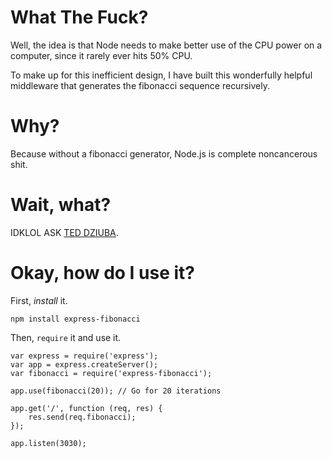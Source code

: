 What The Fuck?
==============
Well, the idea is that Node needs to make better use of the CPU power on a computer, since it rarely ever hits 50% CPU.

To make up for this inefficient design, I have built this wonderfully helpful middleware that generates the fibonacci sequence recursively.

Why?
====
Because without a fibonacci generator, Node.js is complete noncancerous shit.

Wait, what?
===========
IDKLOL ASK [TED DZIUBA](http://teddziuba.com/2011/10/node-js-is-cancer.html).

Okay, how do I use it?
======================
First, _install_ it.

	npm install express-fibonacci

Then, `require` it and use it.

	var express = require('express');
	var app = express.createServer();
	var fibonacci = require('express-fibonacci');

	app.use(fibonacci(20)); // Go for 20 iterations

	app.get('/', function (req, res) {
		res.send(req.fibonacci);
	});

	app.listen(3030);